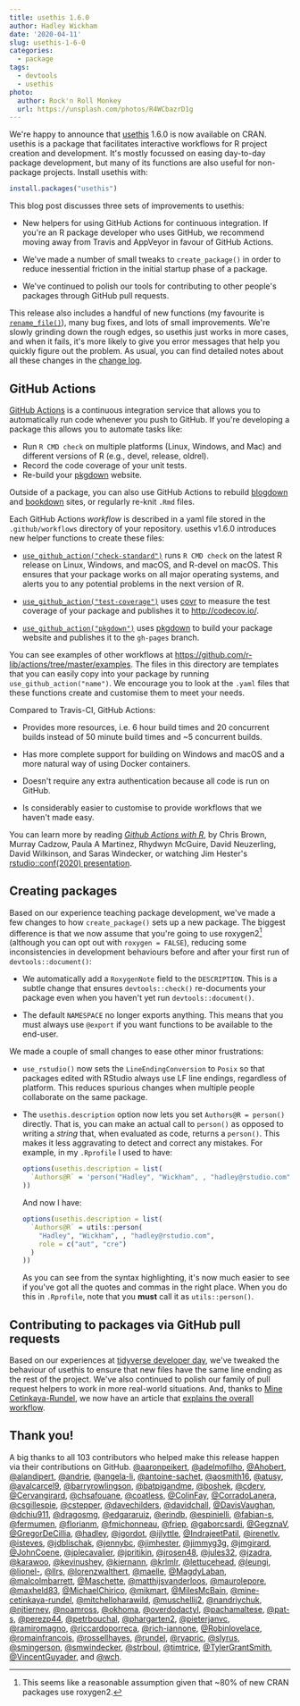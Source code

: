 ```yaml
---
title: usethis 1.6.0
author: Hadley Wickham
date: '2020-04-11'
slug: usethis-1-6-0
categories:
  - package
tags:
  - devtools
  - usethis
photo:
  author: Rock'n Roll Monkey
  url: https://unsplash.com/photos/R4WCbazrD1g
---
```




We're happy to announce that [usethis](https://usethis.r-lib.org) 1.6.0 is now available on CRAN. usethis is a package that facilitates interactive workflows for R project creation and development. It's mostly focussed on easing day-to-day package development, but many of its functions are also useful for non-package projects. Install usethis with:


```r
install.packages("usethis")
```

This blog post discusses three sets of improvements to usethis:

* New helpers for using GitHub Actions for continuous integration. If you're an 
  R package developer who uses GitHub, we recommend moving away from Travis and
  AppVeyor in favour of GitHub Actions.
  
* We've made a number of small tweaks to `create_package()` in order to reduce
  inessential friction in the initial startup phase of a package.
  
* We've continued to polish our tools for contributing to other people's
  packages through GitHub pull requests.
  
This release also includes a handful of new functions (my favourite is [`rename_file()`](https://usethis.r-lib.org/reference/rename_files.html)), many bug fixes, and lots of small improvements. We're slowly grinding down the rough edges, so usethis just works in more cases, and when it fails, it's more likely to give you error messages that help you quickly figure out the problem. As usual, you can find detailed notes about all these changes in the [change log](https://usethis.r-lib.org/news/index.html).

## GitHub Actions

[GitHub Actions](https://github.com/features/actions) is a continuous integration service that allows you to automatically run code whenever you push to GitHub. If you're developing a package this allows you to automate tasks like:

* Run `R CMD check` on multiple platforms (Linux, Windows, and Mac) and
  different versions of R (e.g., devel, release, oldrel).
* Record the code coverage of your unit tests.
* Re-build your [pkgdown](https://pkgdown.r-lib.org/) website.

Outside of a package, you can also use GitHub Actions to rebuild [blogdown](https://github.com/r-lib/actions/blob/master/examples/blogdown.yaml) and [bookdown](https://github.com/r-lib/actions/blob/master/examples/bookdown.yaml) sites, or regularly re-knit `.Rmd` files. 

Each GitHub Actions *workflow* is described in a yaml file stored in the `.github/workflows` directory of your repository. usethis v1.6.0 introduces new helper functions to create these files:

* [`use_github_action("check-standard")`](https://github.com/r-lib/actions/blob/master/examples/check-standard.yaml) runs `R CMD check` on the latest
  R release on Linux, Windows, and macOS, and R-devel on macOS. This ensures
  that your package works on all major operating systems, and alerts you to
  any potential problems in the next version of R.

* [`use_github_action("test-coverage")`](https://github.com/r-lib/actions/blob/master/examples/test-coverage.yaml) 
  uses [covr](http://covr.r-lib.org/) to measure the test coverage of your package 
  and publishes it to <http://codecov.io/>.
  
* [`use_github_action("pkgdown")`](https://github.com/r-lib/actions/blob/master/examples/pkgdown.yaml)
  uses [pkgdown](https://pkgdown.r-lib.org/) to build your package website and 
  publishes it to the `gh-pages` branch.

You can see examples of other workflows at <https://github.com/r-lib/actions/tree/master/examples>. The files in this directory are templates that you can easily copy into your package by running `use_github_action("name")`. We encourage you to look at the `.yaml` files that these functions create and customise them to meet your needs.

Compared to Travis-CI, GitHub Actions:

* Provides more resources, i.e. 6 hour build times and 20 concurrent builds 
  instead of 50 minute build times and ~5 concurrent builds. 
  
* Has more complete support for building on Windows and macOS and a more 
  natural way of using Docker containers. 
  
* Doesn't require any extra authentication because all code is run on GitHub.

* Is considerably easier to customise to provide workflows that we haven't
  made easy.

You can learn more by reading [_Github Actions with R_](https://ropenscilabs.github.io/actions_sandbox/), by Chris Brown, Murray Cadzow, Paula A Martinez, Rhydwyn McGuire, David Neuzerling, David Wilkinson, and Saras Windecker, or watching Jim Hester's [rstudio::conf(2020) presentation](https://resources.rstudio.com/rstudio-conf-2020/azure-pipelines-and-github-actions-jim-hester).

## Creating packages

Based on our experience teaching package development, we've made a few changes to how `create_package()` sets up a new package. The biggest difference is that we now assume that you're going to use roxygen2[^footnote] (although you can opt out with `roxygen = FALSE`), reducing some inconsistencies in development behaviours before and after your first run of `devtools::document()`:

[^footnote]: This seems like a reasonable assumption given that ~80% of new CRAN packages use roxygen2.

*   We automatically add a `RoxygenNote` field to the `DESCRIPTION`. This is a 
    subtle change that ensures `devtools::check()` re-documents your package even
    when you haven't yet run `devtools::document()`.
    
*   The default `NAMESPACE` no longer exports anything. This means that you
    must always use `@export` if you want functions to be available to the 
    end-user.

We made a couple of small changes to ease other minor frustrations:

*   `use_rstudio()` now sets the `LineEndingConversion` to `Posix` so that
    packages edited with RStudio always use LF line endings, regardless of 
    platform. This reduces spurious changes when multiple people collaborate
    on the same package.
  
*   The `usethis.description` option now lets you set `Authors@R = person()` 
    directly. That is, you can make an actual call to `person()` as opposed
    to writing a *string* that, when evaluated as code, returns a `person()`.
    This makes it less aggravating to detect and correct any mistakes. For
    example, in my `.Rprofile` I used to have:
    
    
    ```r
    options(usethis.description = list(
      `Authors@R` = 'person("Hadley", "Wickham", , "hadley@rstudio.com", role = c("aut", "cre"))'
    ))
    ```
    
    And now I have:

    
    ```r
    options(usethis.description = list(
      `Authors@R` = utils::person(
        "Hadley", "Wickham", , "hadley@rstudio.com",
        role = c("aut", "cre")
      )
    ))
    ```
      
    As you can see from the syntax highlighting, it's now much easier to see if 
    you've got all the quotes and commas in the right place. When you do this in
    `.Rprofile`, note that you **must** call it as `utils::person()`.

## Contributing to packages via GitHub pull requests

Based on our experiences at [tidyverse developer day](https://www.tidyverse.org/blog/2019/11/tidyverse-dev-day-2020/), we've tweaked the behaviour of usethis to ensure that new files have the same line ending as the rest of the project. We've also continued to polish our family of pull request helpers to work in more real-world situations. And, thanks to [Mine Cetinkaya-Rundel](http://www2.stat.duke.edu/~mc301/), we now have an article that [explains the overall workflow](https://usethis.r-lib.org/articles/articles/pr-functions.html).

## Thank you!

A big thanks to all 103 contributors who helped make this release happen via their contributions on GitHub. [&#x0040;aaronpeikert](https://github.com/aaronpeikert), [&#x0040;adelmofilho](https://github.com/adelmofilho), [&#x0040;Ahobert](https://github.com/Ahobert), [&#x0040;alandipert](https://github.com/alandipert), [&#x0040;andrie](https://github.com/andrie), [&#x0040;angela-li](https://github.com/angela-li), [&#x0040;antoine-sachet](https://github.com/antoine-sachet), [&#x0040;aosmith16](https://github.com/aosmith16), [&#x0040;atusy](https://github.com/atusy), [&#x0040;avalcarcel9](https://github.com/avalcarcel9), [&#x0040;barryrowlingson](https://github.com/barryrowlingson), [&#x0040;batpigandme](https://github.com/batpigandme), [&#x0040;boshek](https://github.com/boshek), [&#x0040;cderv](https://github.com/cderv), [&#x0040;Cervangirard](https://github.com/Cervangirard), [&#x0040;chsafouane](https://github.com/chsafouane), [&#x0040;coatless](https://github.com/coatless), [&#x0040;ColinFay](https://github.com/ColinFay), [&#x0040;CorradoLanera](https://github.com/CorradoLanera), [&#x0040;csgillespie](https://github.com/csgillespie), [&#x0040;cstepper](https://github.com/cstepper), [&#x0040;davechilders](https://github.com/davechilders), [&#x0040;davidchall](https://github.com/davidchall), [&#x0040;DavisVaughan](https://github.com/DavisVaughan), [&#x0040;dchiu911](https://github.com/dchiu911), [&#x0040;dragosmg](https://github.com/dragosmg), [&#x0040;edgararuiz](https://github.com/edgararuiz), [&#x0040;erindb](https://github.com/erindb), [&#x0040;espinielli](https://github.com/espinielli), [&#x0040;fabian-s](https://github.com/fabian-s), [&#x0040;fermumen](https://github.com/fermumen), [&#x0040;florianm](https://github.com/florianm), [&#x0040;fmichonneau](https://github.com/fmichonneau), [&#x0040;friep](https://github.com/friep), [&#x0040;gaborcsardi](https://github.com/gaborcsardi), [&#x0040;GegznaV](https://github.com/GegznaV), [&#x0040;GregorDeCillia](https://github.com/GregorDeCillia), [&#x0040;hadley](https://github.com/hadley), [&#x0040;igordot](https://github.com/igordot), [&#x0040;ijlyttle](https://github.com/ijlyttle), [&#x0040;IndrajeetPatil](https://github.com/IndrajeetPatil), [&#x0040;irenetlv](https://github.com/irenetlv), [&#x0040;isteves](https://github.com/isteves), [&#x0040;jdblischak](https://github.com/jdblischak), [&#x0040;jennybc](https://github.com/jennybc), [&#x0040;jimhester](https://github.com/jimhester), [&#x0040;jimmyg3g](https://github.com/jimmyg3g), [&#x0040;jmgirard](https://github.com/jmgirard), [&#x0040;JohnCoene](https://github.com/JohnCoene), [&#x0040;jplecavalier](https://github.com/jplecavalier), [&#x0040;jpritikin](https://github.com/jpritikin), [&#x0040;jrosen48](https://github.com/jrosen48), [&#x0040;jules32](https://github.com/jules32), [&#x0040;jzadra](https://github.com/jzadra), [&#x0040;karawoo](https://github.com/karawoo), [&#x0040;kevinushey](https://github.com/kevinushey), [&#x0040;kiernann](https://github.com/kiernann), [&#x0040;krlmlr](https://github.com/krlmlr), [&#x0040;lettucehead](https://github.com/lettucehead), [&#x0040;leungi](https://github.com/leungi), [&#x0040;lionel-](https://github.com/lionel-), [&#x0040;llrs](https://github.com/llrs), [&#x0040;lorenzwalthert](https://github.com/lorenzwalthert), [&#x0040;maelle](https://github.com/maelle), [&#x0040;MagdyLaban](https://github.com/MagdyLaban), [&#x0040;malcolmbarrett](https://github.com/malcolmbarrett), [&#x0040;Maschette](https://github.com/Maschette), [&#x0040;matthijsvanderloos](https://github.com/matthijsvanderloos), [&#x0040;maurolepore](https://github.com/maurolepore), [&#x0040;maxheld83](https://github.com/maxheld83), [&#x0040;MichaelChirico](https://github.com/MichaelChirico), [&#x0040;mikmart](https://github.com/mikmart), [&#x0040;MilesMcBain](https://github.com/MilesMcBain), [&#x0040;mine-cetinkaya-rundel](https://github.com/mine-cetinkaya-rundel), [&#x0040;mitchelloharawild](https://github.com/mitchelloharawild), [&#x0040;muschellij2](https://github.com/muschellij2), [&#x0040;nandriychuk](https://github.com/nandriychuk), [&#x0040;njtierney](https://github.com/njtierney), [&#x0040;noamross](https://github.com/noamross), [&#x0040;okhoma](https://github.com/okhoma), [&#x0040;overdodactyl](https://github.com/overdodactyl), [&#x0040;pachamaltese](https://github.com/pachamaltese), [&#x0040;pat-s](https://github.com/pat-s), [&#x0040;perezp44](https://github.com/perezp44), [&#x0040;petrbouchal](https://github.com/petrbouchal), [&#x0040;phargarten2](https://github.com/phargarten2), [&#x0040;pieterjanvc](https://github.com/pieterjanvc), [&#x0040;ramiromagno](https://github.com/ramiromagno), [&#x0040;riccardoporreca](https://github.com/riccardoporreca), [&#x0040;rich-iannone](https://github.com/rich-iannone), [&#x0040;Robinlovelace](https://github.com/Robinlovelace), [&#x0040;romainfrancois](https://github.com/romainfrancois), [&#x0040;rossellhayes](https://github.com/rossellhayes), [&#x0040;rundel](https://github.com/rundel), [&#x0040;ryapric](https://github.com/ryapric), [&#x0040;slyrus](https://github.com/slyrus), [&#x0040;smingerson](https://github.com/smingerson), [&#x0040;smwindecker](https://github.com/smwindecker), [&#x0040;strboul](https://github.com/strboul), [&#x0040;timtrice](https://github.com/timtrice), [&#x0040;TylerGrantSmith](https://github.com/TylerGrantSmith), [&#x0040;VincentGuyader](https://github.com/VincentGuyader), and [&#x0040;wch](https://github.com/wch).
